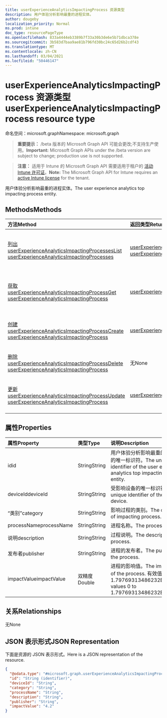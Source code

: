 ```yaml
---
title: userExperienceAnalyticsImpactingProcess 资源类型
description: 用户体验分析影响最重的进程实体。
author: dougeby
localization_priority: Normal
ms.prod: intune
doc_type: resourcePageType
ms.openlocfilehash: 833a4444eb3389b7f33a30b3de6e5b71dbca378e
ms.sourcegitcommit: 3b583d7baa9ae81b796fd30bc24c65d26b2cdf43
ms.translationtype: MT
ms.contentlocale: zh-CN
ms.lasthandoff: 03/04/2021
ms.locfileid: "50446147"
---
```

# <a name="userexperienceanalyticsimpactingprocess-resource-type"></a><span data-ttu-id="643ff-103">userExperienceAnalyticsImpactingProcess 资源类型</span><span class="sxs-lookup"><span data-stu-id="643ff-103">userExperienceAnalyticsImpactingProcess resource type</span></span>

<span data-ttu-id="643ff-104">命名空间：microsoft.graph</span><span class="sxs-lookup"><span data-stu-id="643ff-104">Namespace: microsoft.graph</span></span>

> <span data-ttu-id="643ff-105">**重要提示：** /beta 版本的 Microsoft Graph API 可能会更改;不支持生产使用。</span><span class="sxs-lookup"><span data-stu-id="643ff-105">**Important:** Microsoft Graph APIs under the /beta version are subject to change; production use is not supported.</span></span>

> <span data-ttu-id="643ff-106">**注意：** 适用于 Intune 的 Microsoft Graph API 需要适用于租户的 [活动 Intune 许可证](https://go.microsoft.com/fwlink/?linkid=839381)。</span><span class="sxs-lookup"><span data-stu-id="643ff-106">**Note:** The Microsoft Graph API for Intune requires an [active Intune license](https://go.microsoft.com/fwlink/?linkid=839381) for the tenant.</span></span>

<span data-ttu-id="643ff-107">用户体验分析影响最重的进程实体。</span><span class="sxs-lookup"><span data-stu-id="643ff-107">The user experience analytics top impacting process entity.</span></span>

## <a name="methods"></a><span data-ttu-id="643ff-108">Methods</span><span class="sxs-lookup"><span data-stu-id="643ff-108">Methods</span></span>
|<span data-ttu-id="643ff-109">方法</span><span class="sxs-lookup"><span data-stu-id="643ff-109">Method</span></span>|<span data-ttu-id="643ff-110">返回类型</span><span class="sxs-lookup"><span data-stu-id="643ff-110">Return Type</span></span>|<span data-ttu-id="643ff-111">说明</span><span class="sxs-lookup"><span data-stu-id="643ff-111">Description</span></span>|
|:---|:---|:---|
|[<span data-ttu-id="643ff-112">列出 userExperienceAnalyticsImpactingProcesses</span><span class="sxs-lookup"><span data-stu-id="643ff-112">List userExperienceAnalyticsImpactingProcesses</span></span>](../api/intune-devices-userexperienceanalyticsimpactingprocess-list.md)|<span data-ttu-id="643ff-113">[userExperienceAnalyticsImpactingProcess](../resources/intune-devices-userexperienceanalyticsimpactingprocess.md) 集合</span><span class="sxs-lookup"><span data-stu-id="643ff-113">[userExperienceAnalyticsImpactingProcess](../resources/intune-devices-userexperienceanalyticsimpactingprocess.md) collection</span></span>|<span data-ttu-id="643ff-114">列出 [userExperienceAnalyticsImpactingProcess](../resources/intune-devices-userexperienceanalyticsimpactingprocess.md) 对象的属性和关系。</span><span class="sxs-lookup"><span data-stu-id="643ff-114">List properties and relationships of the [userExperienceAnalyticsImpactingProcess](../resources/intune-devices-userexperienceanalyticsimpactingprocess.md) objects.</span></span>|
|[<span data-ttu-id="643ff-115">获取 userExperienceAnalyticsImpactingProcess</span><span class="sxs-lookup"><span data-stu-id="643ff-115">Get userExperienceAnalyticsImpactingProcess</span></span>](../api/intune-devices-userexperienceanalyticsimpactingprocess-get.md)|[<span data-ttu-id="643ff-116">userExperienceAnalyticsImpactingProcess</span><span class="sxs-lookup"><span data-stu-id="643ff-116">userExperienceAnalyticsImpactingProcess</span></span>](../resources/intune-devices-userexperienceanalyticsimpactingprocess.md)|<span data-ttu-id="643ff-117">读取 [userExperienceAnalyticsImpactingProcess](../resources/intune-devices-userexperienceanalyticsimpactingprocess.md) 对象的属性和关系。</span><span class="sxs-lookup"><span data-stu-id="643ff-117">Read properties and relationships of the [userExperienceAnalyticsImpactingProcess](../resources/intune-devices-userexperienceanalyticsimpactingprocess.md) object.</span></span>|
|[<span data-ttu-id="643ff-118">创建 userExperienceAnalyticsImpactingProcess</span><span class="sxs-lookup"><span data-stu-id="643ff-118">Create userExperienceAnalyticsImpactingProcess</span></span>](../api/intune-devices-userexperienceanalyticsimpactingprocess-create.md)|[<span data-ttu-id="643ff-119">userExperienceAnalyticsImpactingProcess</span><span class="sxs-lookup"><span data-stu-id="643ff-119">userExperienceAnalyticsImpactingProcess</span></span>](../resources/intune-devices-userexperienceanalyticsimpactingprocess.md)|<span data-ttu-id="643ff-120">创建新的 [userExperienceAnalyticsImpactingProcess](../resources/intune-devices-userexperienceanalyticsimpactingprocess.md) 对象。</span><span class="sxs-lookup"><span data-stu-id="643ff-120">Create a new [userExperienceAnalyticsImpactingProcess](../resources/intune-devices-userexperienceanalyticsimpactingprocess.md) object.</span></span>|
|[<span data-ttu-id="643ff-121">删除 userExperienceAnalyticsImpactingProcess</span><span class="sxs-lookup"><span data-stu-id="643ff-121">Delete userExperienceAnalyticsImpactingProcess</span></span>](../api/intune-devices-userexperienceanalyticsimpactingprocess-delete.md)|<span data-ttu-id="643ff-122">无</span><span class="sxs-lookup"><span data-stu-id="643ff-122">None</span></span>|<span data-ttu-id="643ff-123">删除用户 [ExperienceAnalyticsImpactingProcess](../resources/intune-devices-userexperienceanalyticsimpactingprocess.md)。</span><span class="sxs-lookup"><span data-stu-id="643ff-123">Deletes a [userExperienceAnalyticsImpactingProcess](../resources/intune-devices-userexperienceanalyticsimpactingprocess.md).</span></span>|
|[<span data-ttu-id="643ff-124">更新 userExperienceAnalyticsImpactingProcess</span><span class="sxs-lookup"><span data-stu-id="643ff-124">Update userExperienceAnalyticsImpactingProcess</span></span>](../api/intune-devices-userexperienceanalyticsimpactingprocess-update.md)|[<span data-ttu-id="643ff-125">userExperienceAnalyticsImpactingProcess</span><span class="sxs-lookup"><span data-stu-id="643ff-125">userExperienceAnalyticsImpactingProcess</span></span>](../resources/intune-devices-userexperienceanalyticsimpactingprocess.md)|<span data-ttu-id="643ff-126">更新 [userExperienceAnalyticsImpactingProcess 对象](../resources/intune-devices-userexperienceanalyticsimpactingprocess.md) 的属性。</span><span class="sxs-lookup"><span data-stu-id="643ff-126">Update the properties of a [userExperienceAnalyticsImpactingProcess](../resources/intune-devices-userexperienceanalyticsimpactingprocess.md) object.</span></span>|

## <a name="properties"></a><span data-ttu-id="643ff-127">属性</span><span class="sxs-lookup"><span data-stu-id="643ff-127">Properties</span></span>
|<span data-ttu-id="643ff-128">属性</span><span class="sxs-lookup"><span data-stu-id="643ff-128">Property</span></span>|<span data-ttu-id="643ff-129">类型</span><span class="sxs-lookup"><span data-stu-id="643ff-129">Type</span></span>|<span data-ttu-id="643ff-130">说明</span><span class="sxs-lookup"><span data-stu-id="643ff-130">Description</span></span>|
|:---|:---|:---|
|<span data-ttu-id="643ff-131">id</span><span class="sxs-lookup"><span data-stu-id="643ff-131">id</span></span>|<span data-ttu-id="643ff-132">String</span><span class="sxs-lookup"><span data-stu-id="643ff-132">String</span></span>|<span data-ttu-id="643ff-133">用户体验分析影响最重的进程实体的唯一标识符。</span><span class="sxs-lookup"><span data-stu-id="643ff-133">The unique identifier of the user experience analytics top impacting process entity.</span></span>|
|<span data-ttu-id="643ff-134">deviceId</span><span class="sxs-lookup"><span data-stu-id="643ff-134">deviceId</span></span>|<span data-ttu-id="643ff-135">String</span><span class="sxs-lookup"><span data-stu-id="643ff-135">String</span></span>|<span data-ttu-id="643ff-136">受影响设备的唯一标识符。</span><span class="sxs-lookup"><span data-stu-id="643ff-136">The unique identifier of the impacted device.</span></span>|
|<span data-ttu-id="643ff-137">“类别”</span><span class="sxs-lookup"><span data-stu-id="643ff-137">category</span></span>|<span data-ttu-id="643ff-138">String</span><span class="sxs-lookup"><span data-stu-id="643ff-138">String</span></span>|<span data-ttu-id="643ff-139">影响过程的类别。</span><span class="sxs-lookup"><span data-stu-id="643ff-139">The category of impacting process.</span></span>|
|<span data-ttu-id="643ff-140">processName</span><span class="sxs-lookup"><span data-stu-id="643ff-140">processName</span></span>|<span data-ttu-id="643ff-141">String</span><span class="sxs-lookup"><span data-stu-id="643ff-141">String</span></span>|<span data-ttu-id="643ff-142">进程名称。</span><span class="sxs-lookup"><span data-stu-id="643ff-142">The process name.</span></span>|
|<span data-ttu-id="643ff-143">说明</span><span class="sxs-lookup"><span data-stu-id="643ff-143">description</span></span>|<span data-ttu-id="643ff-144">String</span><span class="sxs-lookup"><span data-stu-id="643ff-144">String</span></span>|<span data-ttu-id="643ff-145">过程说明。</span><span class="sxs-lookup"><span data-stu-id="643ff-145">The description of process.</span></span>|
|<span data-ttu-id="643ff-146">发布者</span><span class="sxs-lookup"><span data-stu-id="643ff-146">publisher</span></span>|<span data-ttu-id="643ff-147">String</span><span class="sxs-lookup"><span data-stu-id="643ff-147">String</span></span>|<span data-ttu-id="643ff-148">进程的发布者。</span><span class="sxs-lookup"><span data-stu-id="643ff-148">The publisher of the process.</span></span>|
|<span data-ttu-id="643ff-149">impactValue</span><span class="sxs-lookup"><span data-stu-id="643ff-149">impactValue</span></span>|<span data-ttu-id="643ff-150">双精度</span><span class="sxs-lookup"><span data-stu-id="643ff-150">Double</span></span>|<span data-ttu-id="643ff-151">进程的影响值。</span><span class="sxs-lookup"><span data-stu-id="643ff-151">The impact value of the process.</span></span> <span data-ttu-id="643ff-152">有效值为 0 到 1.79769313486232E+308</span><span class="sxs-lookup"><span data-stu-id="643ff-152">Valid values 0 to 1.79769313486232E+308</span></span>|

## <a name="relationships"></a><span data-ttu-id="643ff-153">关系</span><span class="sxs-lookup"><span data-stu-id="643ff-153">Relationships</span></span>
<span data-ttu-id="643ff-154">无</span><span class="sxs-lookup"><span data-stu-id="643ff-154">None</span></span>

## <a name="json-representation"></a><span data-ttu-id="643ff-155">JSON 表示形式</span><span class="sxs-lookup"><span data-stu-id="643ff-155">JSON Representation</span></span>
<span data-ttu-id="643ff-156">下面是资源的 JSON 表示形式。</span><span class="sxs-lookup"><span data-stu-id="643ff-156">Here is a JSON representation of the resource.</span></span>
<!-- {
  "blockType": "resource",
  "keyProperty": "id",
  "@odata.type": "microsoft.graph.userExperienceAnalyticsImpactingProcess"
}
-->
``` json
{
  "@odata.type": "#microsoft.graph.userExperienceAnalyticsImpactingProcess",
  "id": "String (identifier)",
  "deviceId": "String",
  "category": "String",
  "processName": "String",
  "description": "String",
  "publisher": "String",
  "impactValue": "4.2"
}
```




